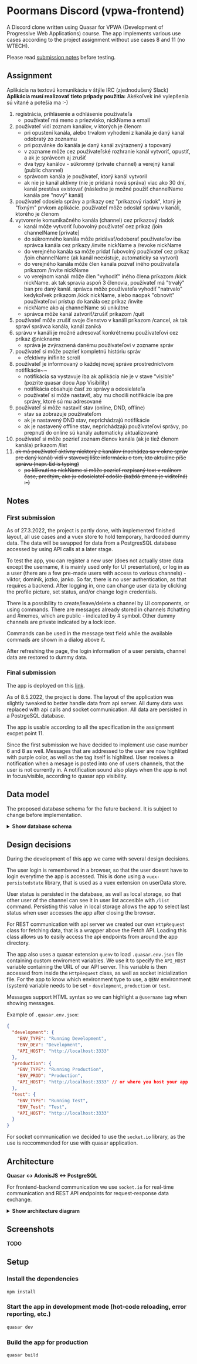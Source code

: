 # Poormans Discord (vpwa-frontend)

A Discord clone written using Quasar for VPWA (Development of Progressive Web Applications) course. The app implements various use cases according to the project assignment without use cases 8 and 11 (no WTECH).

Please read [submission notes](#Notes) before testing.

## Assignment

Aplikácia na textovú komunikáciu v štýle IRC (zjednodušený Slack)\
**Aplikácia musí realizovať tieto prípady použitia:**
Akékoľvek iné vylepšenia sú vítané a potešia ma :-)

1. registrácia, prihlásenie a odhlásenie používateľa
   * používateľ má meno a priezvisko, nickName a email
2. používateľ vidí zoznam kanálov, v ktorých je členom
   * pri opustení kanála, alebo trvalom vyhodení z kanála je daný kanál odobratý zo zoznamu
   * pri pozvánke do kanála je daný kanál zvýraznený a topovaný
   * v zozname môže cez používateľské rozhranie kanál vytvoriť, opustiť, a ak je správcom aj zrušiť
   * dva typy kanálov - súkromný (private channel) a verejný kanál (public channel)
   * správcom kanála je používateľ, ktorý kanál vytvoril
   * ak nie je kanál aktívny (nie je pridaná nová správa) viac ako 30 dní, kanál prestáva existovať (následne je možné použiť channelName kanála pre "nový" kanál)
3. používateľ odosiela správy a príkazy cez "príkazový riadok", ktorý je "fixným" prvkom aplikácie. používateľ môže odoslať správu v kanáli, ktorého je členom
4. vytvorenie komunikačného kanála (channel) cez príkazový riadok
    * kanál môže vytvoriť ľubovolný používateľ cez príkaz /join channelName [private]
    * do súkromného kanála môže pridávať/odoberať používateľov iba správca kanála cez príkazy /invite nickName a /revoke nickName
    * do verejného kanála sa môže pridať ľubovolný používateľ cez príkaz /join channelName (ak kanál neexistuje, automaticky sa vytvorí)
    * do verejného kanála môže člen kanála pozvať iného používateľa príkazom /invite nickName
    * vo verejnom kanáli môže člen "vyhodiť" iného člena príkazom /kick nickName. ak tak spravia aspoň 3 členovia, používateľ má "trvalý" ban pre daný kanál. správca môže používateľa vyhodiť "natrvalo" kedykoľvek príkazom /kick nickName, alebo naopak "obnovit" používateľovi prístup do kanála cez príkaz /invite
    * nickName ako aj channelName sú unikátne
    * správca môže kanál zatvoriť/zrušiť príkazom /quit
5. používateľ môže zrušiť svoje členstvo v kanáli príkazom /cancel, ak tak spraví správca kanála, kanál zaniká
6. správu v kanáli je možné adresovať konkrétnemu používateľovi cez príkaz @nickname
    * správa je zvýraznená danému používateľovi v zozname správ
7. používateľ si môže pozrieť kompletnú históriu správ
    * efektívny inifinite scroll
8. používateľ je informovaný o každej novej správe prostredníctvom notifikácie~~
    * notifikácia sa vystavuje iba ak aplikácia nie je v stave "visible" (pozrite quasar docu App Visibility)
    * notifikácia obsahuje časť zo správy a odosielateľa
    * používateľ si môže nastaviť, aby mu chodili notifikácie iba pre správy, ktoré sú mu adresované
9. používateľ si môže nastaviť stav (online, DND, offline)
    * stav sa zobrazuje používateľom
    * ak je nastavený DND stav, neprichádzajú notifikácie
    * ak je nastavený offline stav, neprichádzajú používateľovi správy, po prepnutí do online sú kanály automaticky aktualizované
10. používateľ si môže pozrieť zoznam členov kanála (ak je tiež členom kanála) príkazom /list
11. ~~ak má používateľ aktívny niektorý z kanálov (nachádza sa v okne správ pre daný kanál) vidí v stavovej lište informáciu o tom, kto aktuálne píše správu (napr. Ed is typing)~~
    * ~~po kliknutí na nickName si môže pozrieť rozpísaný text v reálnom čase, predtým, ako ju odosielateľ odošle (každá zmena je viditeľná) :-)~~

## Notes

### First submission

As of 27.3.2022, the project is partly done, with implemented finished layout, all use cases and a vuex store to hold temporary, hardcoded dummy data. The data will be swapped for data from a PostgresSQL database accessed by using API calls at a later stage.

To test the app, you can register a new user (does not actually store data except the username, it is mainly used only for UI presentation), or log in as a user (there are a few pre-made users with access to various channels) - viktor, dominik, jozko, janko. So far, there is no user authentication, as that requires a backend. After logging in, one can change user data by clicking the profile picture, set status, and/or change login credentials.

There is a possibility to create/leave/delete a channel by UI components, or using commands. There are messages already stored in channels #chatting and #memes, which are public - indicated by # symbol. Other dummy channels are private indicated by a lock icon.

Commands can be used in the message text field while the available commads are shown in a dialog above it.

After refreshing the page, the login information of a user persists, channel data are restored to dummy data.

### Final submission

The app is deployed on this [link](http://139.162.130.177:4000/#/).

As of 8.5.2022, the project is done. The layout of the application was slightly tweaked to better handle data from api server. All dumy data was replaced with api calls and socket communication. All data are persisted in a PostrgeSQL database.

The app is usable according to all the specification in the assignment excpet point 11.

Since the first submission we have decided to implement use case number 6 and 8 as well. Messages that are addressed to the user are now highlited with purple color, as well as the tag itself is highlited. User receives a notification when a mesage is posted into one of users channels, that the user is not currently in. A notification sound also plays when the app is not in focus/visible, according to quasar app visibility.

## Data model

The proposed database schema for the future backend. It is subject to change before implementation.

<details>
<summary><b>Show database schema</b></summary>

![db_schema](db_schema.svg)

</details>

## Design decisions

During the development of this app we came with several design decisions.

The user login is remembered in a browser, so that the user doesnt have to login everytime the app is accessed. This is done using a `vuex-persistedstate` library, that is used as a vuex extension on userData store.

User status is persisted in the database, as well as local storage, so that other user of the channel can see it in user list accesible with `/list` command. Persisting this value in local storage allows the app to select last status when user accesses the app after closing the browser.

For REST communication with api server we created our own `HttpRequest` class for fetching data, that is a wrapper above the Fetch API. Loading this class allows us to easily access the api endpoints from around the app directory.

The app also uses a quasar extension `quenv` to load `.quasar.env.json` file containing custom enviroment variables. We use it to specify the `API_HOST` variable containing the URL of our API server. This variable is then accessed from inside the `HttpRequest` class, as well as socket inicialization file.
For the app to know which environment type to use, a `QENV` environment (system) variable needs to be set - `development`, `production` or `test`.

Messages support HTML syntax so we can highlight a `@username` tag when showing messages.

Example of `.quasar.env.json`:

```json
{
  "development": {
    "ENV_TYPE": "Running Development",
    "ENV_DEV": "Development",
    "API_HOST": "http://localhost:3333"
  },
  "production": {
    "ENV_TYPE": "Running Production",
    "ENV_PROD": "Production",
    "API_HOST": "http://localhost:3333" // or where you host your app
  },
  "test": {
    "ENV_TYPE": "Running Test",
    "ENV_Test": "Test",
    "API_HOST": "http://localhost:3333"
  }
}

```

For socket communication we decided to use the `socket.io` library, as the use is reccommended for use with quasar application.

## Architecture

**Quasar <-> AdonisJS <-> PostgreSQL**

For frontend-backend communication we use `socket.io` for real-time communication and REST API endpoints for request-response data exchange.

<details>
<summary><b>Show architecture diagram</b></summary>

![db_schema](architecture.svg)

</details>

## Screenshots

**TODO**

## Setup

### Install the dependencies

```bash
npm install
```

### Start the app in development mode (hot-code reloading, error reporting, etc.)

```bash
quasar dev
```

### Build the app for production

```bash
quasar build
```
